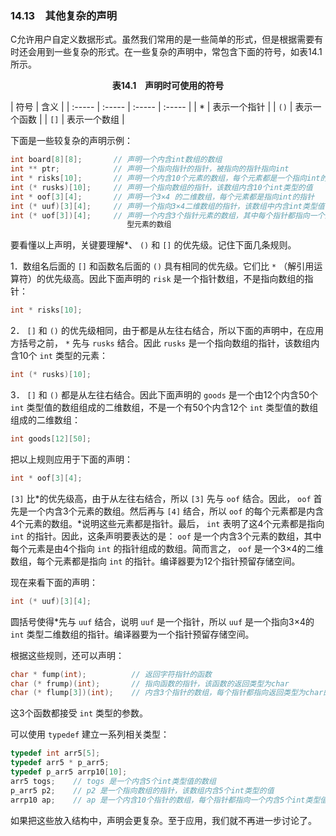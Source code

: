 ### 14.13　其他复杂的声明

C允许用户自定义数据形式。虽然我们常用的是一些简单的形式，但是根据需要有时还会用到一些复杂的形式。在一些复杂的声明中，常包含下面的符号，如表14.1所示。

<center class="my_markdown"><b class="my_markdown">表14.1　声明时可使用的符号</b></center>

| 符号 | 含义 |
| :-----  | :-----  | :-----  | :-----  |
| * | 表示一个指针 |
| `()` | 表示一个函数 |
| `[]` | 表示一个数组 |

下面是一些较复杂的声明示例：

```c
int board[8][8];       // 声明一个内含int数组的数组
int ** ptr;            // 声明一个指向指针的指针，被指向的指针指向int
int * risks[10];       // 声明一个内含10个元素的数组，每个元素都是一个指向int的指针
int (* rusks)[10];     // 声明一个指向数组的指针，该数组内含10个int类型的值
int * oof[3][4];       // 声明一个3×4 的二维数组，每个元素都是指向int的指针
int (* uuf)[3][4];     // 声明一个指向3×4二维数组的指针，该数组中内含int类型值
int (* uof[3])[4];     // 声明一个内含3个指针元素的数组，其中每个指针都指向一个内含4个int类
                          型元素的数组
```

要看懂以上声明，关键要理解*、 `()` 和 `[]` 的优先级。记住下面几条规则。

1．数组名后面的 `[]` 和函数名后面的 `()` 具有相同的优先级。它们比 `*` （解引用运算符）的优先级高。因此下面声明的 `risk` 是一个指针数组，不是指向数组的指针：

```c
int * risks[10];
```

2． `[]` 和 `()` 的优先级相同，由于都是从左往右结合，所以下面的声明中，在应用方括号之前， `*` 先与 `rusks` 结合。因此 `rusks` 是一个指向数组的指针，该数组内含10个 `int` 类型的元素：

```c
int (* rusks)[10];
```

3． `[]` 和 `()` 都是从左往右结合。因此下面声明的 `goods` 是一个由12个内含50个 `int` 类型值的数组组成的二维数组，不是一个有50个内含12个 `int` 类型值的数组组成的二维数组：

```c
int goods[12][50];
```

把以上规则应用于下面的声明：

```c
int * oof[3][4];
```

`[3]` 比*的优先级高，由于从左往右结合，所以 `[3]` 先与 `oof` 结合。因此， `oof` 首先是一个内含3个元素的数组。然后再与 `[4]` 结合，所以 `oof` 的每个元素都是内含4个元素的数组。*说明这些元素都是指针。最后， `int` 表明了这4个元素都是指向 `int` 的指针。因此，这条声明要表达的是： `oof` 是一个内含3个元素的数组，其中每个元素是由4个指向 `int` 的指针组成的数组。简而言之， `oof` 是一个3×4的二维数组，每个元素都是指向 `int` 的指针。编译器要为12个指针预留存储空间。

现在来看下面的声明：

```c
int (* uuf)[3][4];
```

圆括号使得*先与 `uuf` 结合，说明 `uuf` 是一个指针，所以 `uuf` 是一个指向3×4的 `int` 类型二维数组的指针。编译器要为一个指针预留存储空间。

根据这些规则，还可以声明：

```c
char * fump(int);          // 返回字符指针的函数
char (* frump)(int);       // 指向函数的指针，该函数的返回类型为char
char (* flump[3])(int);    // 内含3个指针的数组，每个指针都指向返回类型为char的函数
```

这3个函数都接受 `int` 类型的参数。

可以使用 `typedef` 建立一系列相关类型：

```c
typedef int arr5[5];
typedef arr5 * p_arr5;
typedef p_arr5 arrp10[10];
arr5 togs;    // togs 是一个内含5个int类型值的数组
p_arr5 p2;    // p2 是一个指向数组的指针，该数组内含5个int类型的值
arrp10 ap;    // ap 是一个内含10个指针的数组，每个指针都指向一个内含5个int类型值的数组
```

如果把这些放入结构中，声明会更复杂。至于应用，我们就不再进一步讨论了。

